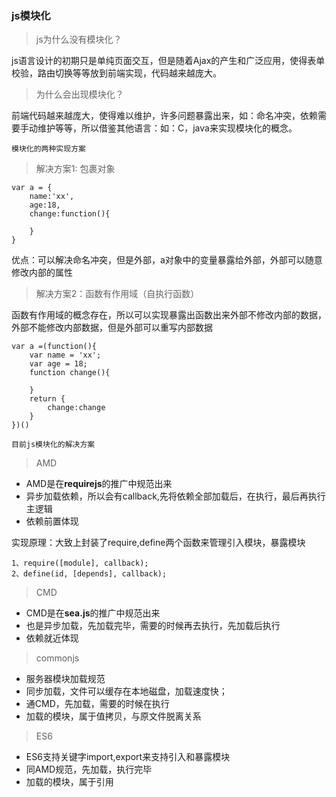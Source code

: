 ### js模块化

> js为什么没有模块化？

js语言设计的初期只是单纯页面交互，但是随着Ajax的产生和广泛应用，使得表单校验，路由切换等等放到前端实现，代码越来越庞大。

> 为什么会出现模块化？

前端代码越来越庞大，使得难以维护，许多问题暴露出来，如：命名冲突，依赖需要手动维护等等，所以借鉴其他语言：如：C，java来实现模块化的概念。

    模块化的两种实现方案
> 解决方案1: 包裹对象
```
var a = {
    name:'xx',
    age:18,
    change:function(){
        
    }
}
```

优点：可以解决命名冲突，但是外部，a对象中的变量暴露给外部，外部可以随意修改内部的属性

> 解决方案2：函数有作用域（自执行函数）

函数有作用域的概念存在，所以可以实现暴露出函数出来外部不修改内部的数据，外部不能修改内部数据，但是外部可以重写内部数据

```
var a =(function(){
    var name = 'xx';
    var age = 18;
    function change(){
        
    }
    return {
        change:change
    }
})()
```

    目前js模块化的解决方案
> AMD

- AMD是在**requirejs**的推广中规范出来
- 异步加载依赖，所以会有callback,先将依赖全部加载后，在执行，最后再执行主逻辑
- 依赖前置体现

实现原理：大致上封装了require,define两个函数来管理引入模块，暴露模块

```
1、require([module], callback);
2、define(id, [depends], callback);
```

> CMD
- CMD是在**sea.js**的推广中规范出来
- 也是异步加载，先加载完毕，需要的时候再去执行，先加载后执行
- 依赖就近体现

> commonjs
- 服务器模块加载规范
- 同步加载，文件可以缓存在本地磁盘，加载速度快；
- 通CMD，先加载，需要的时候在执行
- 加载的模块，属于值拷贝，与原文件脱离关系

> ES6
- ES6支持关键字import,export来支持引入和暴露模块
- 同AMD规范，先加载，执行完毕
- 加载的模块，属于引用